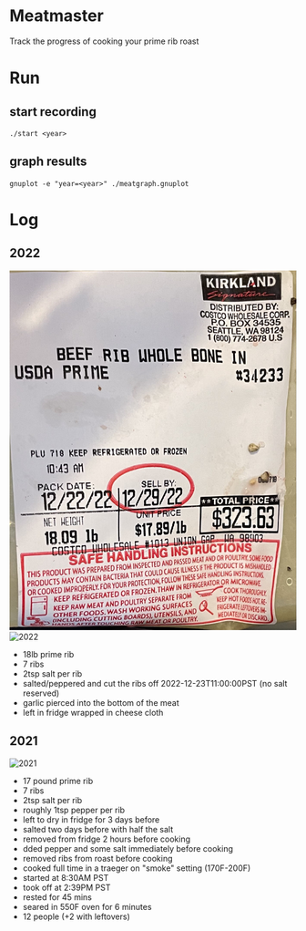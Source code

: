 # Meatmaster

Track the progress of cooking your prime rib roast

# Run

## start recording
```shell
./start <year>
```

## graph results
```shell
gnuplot -e "year=<year>" ./meatgraph.gnuplot
```

# Log
## 2022
![2022](./prime_rib_label_2022.jpg)
![2022](./prime_rib_2022.JPG)

* 18lb prime rib
* 7 ribs
* 2tsp salt per rib
* salted/peppered and cut the ribs off 2022-12-23T11:00:00PST (no salt reserved)
* garlic pierced into the bottom of the meat
* left in fridge wrapped in cheese cloth
## 2021

![2021](./prime_rib_2021.JPG)

* 17 pound prime rib
* 7 ribs
* 2tsp salt per rib
* roughly 1tsp pepper per rib
* left to dry in fridge for 3 days before  
* salted two days before with half the salt  
* removed from fridge 2 hours before cooking  
* dded pepper and some salt immediately before cooking
* removed ribs from roast before cooking
* cooked full time in a traeger on "smoke" setting (170F-200F)
* started at 8:30AM PST
* took off at 2:39PM PST
* rested for 45 mins
* seared in 550F oven for 6 minutes
* 12 people (+2 with leftovers)

